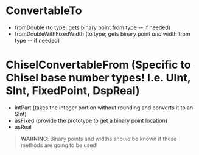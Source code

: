 # ConvertableTo
* fromDouble (to type; gets binary point from type -- if needed)
* fromDoubleWithFixedWidth (to type; gets binary point *and* width from type -- if needed)

# ChiselConvertableFrom (Specific to Chisel base number types! I.e. UInt, SInt, FixedPoint, DspReal)
* intPart (takes the integer portion without rounding and converts it to an SInt)
* asFixed (provide the prototype to get a binary point location)
* asReal

> **WARNING**: Binary points and widths *should* be known if these methods are going to be used!